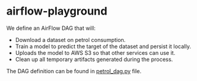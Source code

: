 # airflow-playground

We define an AirFlow DAG that will:

* Download a dataset on petrol consumption.
* Train a model to predict the target of the dataset and persist it locally.
* Uploads the model to AWS S3 so that other services can use it.
* Clean up all temporary artifacts generated during the process. 

The DAG definition can be found in [petrol_dag.py](dags/petrol_dag.py) file.
